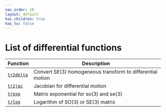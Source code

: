 ```yaml
---
nav_order: 10
layout: default
has_children: true
has_to: false
---
```

# List of differential functions

| Function | Description|
|---|---|
|[`tr2delta`](TOC_tr2delta.html) | Convert SE(3) homogeneous transform to differential motion |
|[`tr2jac`](TOC_tr2jac.html) | Jacobian for differential motion |
|[`trexp`](TOC_trexp.html) | Matrix exponential for so(3) and se(3) |
|[`trlog`](TOC_trlog.html) | Logarithm of SO(3) or SE(3) matrix |

